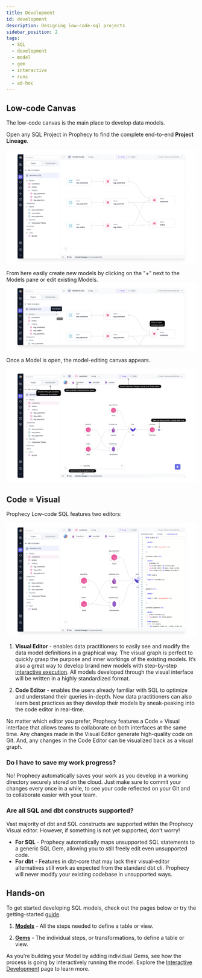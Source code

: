 ```yaml
---
title: Development
id: development
description: Designing low-code-sql projects
sidebar_position: 2
tags:
  - SQL
  - development
  - model
  - gem
  - interactive
  - runs
  - ad-hoc
---
```


## Low-code Canvas

The low-code canvas is the main place to develop data models.

Open any SQL Project in Prophecy to find the complete end-to-end **Project Lineage**.

![ProjectLineage](img/ProjectLineage.png)

From here easily create new models by clicking on the "+" next to the Models pane or edit existing Models.
![AddModel](img/AddModel.png)

Once a Model is open, the model-editing canvas appears.

![Canvas](img/Canvas.png)

## Code = Visual

Prophecy Low-code SQL features two editors:

![CodeEqualsVisual](img/CodeEqualsVisual.png)

1. **Visual Editor** - enables data practitioners to easily see and modify the data model definitions in a graphical way. The visual graph is perfect to quickly grasp the purpose and inner workings of the existing models. It’s also a great way to develop brand new models with step-by-step [interactive execution](./interactive-development/data-explorer.md). All models developed through the visual interface will be written in a highly standardized format.

2. **Code Editor** - enables the users already familiar with SQL to optimize and understand their queries in-depth. New data practitioners can also learn best practices as they develop their models by sneak-peaking into the code editor in real-time.

No matter which editor you prefer, Prophecy features a Code = Visual interface that allows teams to collaborate on both interfaces at the same time. Any changes made in the Visual Editor generate high-quality code on Git. And, any changes in the Code Editor can be visualized back as a visual graph.

### Do I have to save my work progress?

No! Prophecy automatically saves your work as you develop in a working directory securely stored on the cloud. Just make sure to commit your changes every once in a while, to see your code reflected on your Git and to collaborate easier with your team.

### Are all SQL and dbt constructs supported?

Vast majority of dbt and SQL constructs are supported within the Prophecy Visual editor. However, if something is not yet supported, don’t worry!

- **For SQL** - Prophecy automatically maps unsupported SQL statements to a generic SQL Gem, allowing you to still freely edit even unsupported code.
- **For dbt** - Features in dbt-core that may lack their visual-editor alternatives still work as expected from the standard dbt cli. Prophecy will never modify your existing codebase in unsupported ways.

## Hands-on

To get started developing SQL models, check out the pages below or try the getting-started [guide](/docs/getting-started/getting-started-with-low-code-sql.md).

1. [**Models**](./models.md) - All the steps needed to define a table or view.

2. [**Gems**](./gems/gems.md) - The individual steps, or transformations, to define a table or view.

As you're building your Model by adding individual Gems, see how the process is going by interactively running the model. Explore the [Interactive Development](./interactive-development/data-explorer.md) page to learn more.
